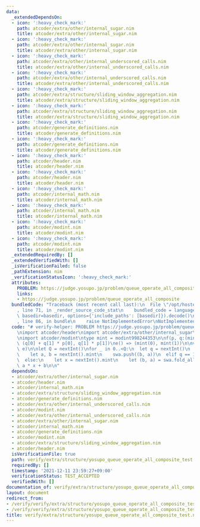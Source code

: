 ```yaml
---
data:
  _extendedDependsOn:
  - icon: ':heavy_check_mark:'
    path: atcoder/extra/other/internal_sugar.nim
    title: atcoder/extra/other/internal_sugar.nim
  - icon: ':heavy_check_mark:'
    path: atcoder/extra/other/internal_sugar.nim
    title: atcoder/extra/other/internal_sugar.nim
  - icon: ':heavy_check_mark:'
    path: atcoder/extra/other/internal_underscored_calls.nim
    title: atcoder/extra/other/internal_underscored_calls.nim
  - icon: ':heavy_check_mark:'
    path: atcoder/extra/other/internal_underscored_calls.nim
    title: atcoder/extra/other/internal_underscored_calls.nim
  - icon: ':heavy_check_mark:'
    path: atcoder/extra/structure/sliding_window_aggregation.nim
    title: atcoder/extra/structure/sliding_window_aggregation.nim
  - icon: ':heavy_check_mark:'
    path: atcoder/extra/structure/sliding_window_aggregation.nim
    title: atcoder/extra/structure/sliding_window_aggregation.nim
  - icon: ':heavy_check_mark:'
    path: atcoder/generate_definitions.nim
    title: atcoder/generate_definitions.nim
  - icon: ':heavy_check_mark:'
    path: atcoder/generate_definitions.nim
    title: atcoder/generate_definitions.nim
  - icon: ':heavy_check_mark:'
    path: atcoder/header.nim
    title: atcoder/header.nim
  - icon: ':heavy_check_mark:'
    path: atcoder/header.nim
    title: atcoder/header.nim
  - icon: ':heavy_check_mark:'
    path: atcoder/internal_math.nim
    title: atcoder/internal_math.nim
  - icon: ':heavy_check_mark:'
    path: atcoder/internal_math.nim
    title: atcoder/internal_math.nim
  - icon: ':heavy_check_mark:'
    path: atcoder/modint.nim
    title: atcoder/modint.nim
  - icon: ':heavy_check_mark:'
    path: atcoder/modint.nim
    title: atcoder/modint.nim
  _extendedRequiredBy: []
  _extendedVerifiedWith: []
  _isVerificationFailed: false
  _pathExtension: nim
  _verificationStatusIcon: ':heavy_check_mark:'
  attributes:
    PROBLEM: https://judge.yosupo.jp/problem/queue_operate_all_composite
    links:
    - https://judge.yosupo.jp/problem/queue_operate_all_composite
  bundledCode: "Traceback (most recent call last):\n  File \"/opt/hostedtoolcache/Python/3.10.1/x64/lib/python3.10/site-packages/onlinejudge_verify/documentation/build.py\"\
    , line 71, in _render_source_code_stat\n    bundled_code = language.bundle(stat.path,\
    \ basedir=basedir, options={'include_paths': [basedir]}).decode()\n  File \"/opt/hostedtoolcache/Python/3.10.1/x64/lib/python3.10/site-packages/onlinejudge_verify/languages/nim.py\"\
    , line 86, in bundle\n    raise NotImplementedError\nNotImplementedError\n"
  code: "# verify-helper: PROBLEM https://judge.yosupo.jp/problem/queue_operate_all_composite\n\
    \nimport atcoder/header\nimport atcoder/extra/other/internal_sugar\nimport atcoder/extra/structure/sliding_window_aggregation\n\
    \nimport atcoder/modint\ntype mint = modint998244353\n\nf(p, q:(mint,mint)) =>\
    \ (q[0] + q[1] * p[0], q[1] * p[1])\ne() => (mint(0), mint(1))\n\nvar swa = initSlidingWindowAggregation(f,\
    \ e)\n\nlet Q = nextInt()\nfor _ in 0..<Q:\n  let q = nextInt()\n  if q == 0:\n\
    \    let a, b = nextInt().mint\n    swa.push((b, a))\n  elif q == 1:\n    swa.pop()\n\
    \  else:\n    let x = nextInt().mint\n    let (b, a) = swa.fold_all()\n    echo\
    \ a * x + b\n\n"
  dependsOn:
  - atcoder/extra/other/internal_sugar.nim
  - atcoder/header.nim
  - atcoder/internal_math.nim
  - atcoder/extra/structure/sliding_window_aggregation.nim
  - atcoder/generate_definitions.nim
  - atcoder/extra/other/internal_underscored_calls.nim
  - atcoder/modint.nim
  - atcoder/extra/other/internal_underscored_calls.nim
  - atcoder/extra/other/internal_sugar.nim
  - atcoder/internal_math.nim
  - atcoder/generate_definitions.nim
  - atcoder/modint.nim
  - atcoder/extra/structure/sliding_window_aggregation.nim
  - atcoder/header.nim
  isVerificationFile: true
  path: verify/extra/structure/yosupo_queue_operate_all_composite_test.nim
  requiredBy: []
  timestamp: '2021-12-11 23:59:27+09:00'
  verificationStatus: TEST_ACCEPTED
  verifiedWith: []
documentation_of: verify/extra/structure/yosupo_queue_operate_all_composite_test.nim
layout: document
redirect_from:
- /verify/verify/extra/structure/yosupo_queue_operate_all_composite_test.nim
- /verify/verify/extra/structure/yosupo_queue_operate_all_composite_test.nim.html
title: verify/extra/structure/yosupo_queue_operate_all_composite_test.nim
---
```

